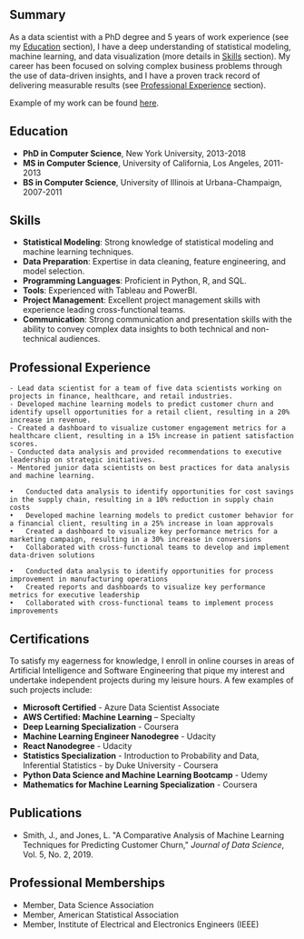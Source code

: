 ## Summary

As a data scientist with a PhD degree and 5 years of work experience (see my [Education](#education) section), I have a deep understanding of statistical modeling, machine learning, and data visualization (more details in [Skills](#skills) section). My career has been focused on solving complex business problems through the use of data-driven insights, and I have a proven track record of delivering measurable results (see [Professional Experience](#professional-experience) section). 

Example of my work can be found [here](analysis_example.ipynb).


## Education

- **PhD in Computer Science**, New York University, 2013-2018
- **MS in Computer Science**, University of California, Los Angeles, 2011-2013
- **BS in Computer Science**, University of Illinois at Urbana-Champaign, 2007-2011

## Skills

- **Statistical Modeling**: Strong knowledge of statistical modeling and machine learning techniques.
- **Data Preparation**: Expertise in data cleaning, feature engineering, and model selection.
- **Programming Languages**: Proficient in Python, R, and SQL.
- **Tools**: Experienced with Tableau and PowerBI.
- **Project Management**: Excellent project management skills with experience leading cross-functional teams.
- **Communication**: Strong communication and presentation skills with the ability to convey complex data insights to both technical and non-technical audiences.

## Professional Experience
```{dropdown} Data Scientist, ABC Corporation, New York, NY (2018–present)
- Lead data scientist for a team of five data scientists working on projects in finance, healthcare, and retail industries.
- Developed machine learning models to predict customer churn and identify upsell opportunities for a retail client, resulting in a 20% increase in revenue.
- Created a dashboard to visualize customer engagement metrics for a healthcare client, resulting in a 15% increase in patient satisfaction scores.
- Conducted data analysis and provided recommendations to executive leadership on strategic initiatives.
- Mentored junior data scientists on best practices for data analysis and machine learning.
```


```{dropdown} Data Scientist, XYZ Corporation, Los Angeles, CA, (2016-2018)
•	Conducted data analysis to identify opportunities for cost savings in the supply chain, resulting in a 10% reduction in supply chain costs
•	Developed machine learning models to predict customer behavior for a financial client, resulting in a 25% increase in loan approvals
•	Created a dashboard to visualize key performance metrics for a marketing campaign, resulting in a 30% increase in conversions
•	Collaborated with cross-functional teams to develop and implement data-driven solutions
```

```{dropdown} Data Analyst, DEF Corporation, Urbana-Champaign, IL, (2011-2016)
•	Conducted data analysis to identify opportunities for process improvement in manufacturing operations
•	Created reports and dashboards to visualize key performance metrics for executive leadership
•	Collaborated with cross-functional teams to implement process improvements
```

## Certifications 
To satisfy my eagerness for knowledge, I enroll in online courses in areas of Artificial Intelligence and Software Engineering that pique my interest and undertake independent projects during my leisure hours. A few examples of such projects include:

- **Microsoft Certified** - Azure Data Scientist Associate
- **AWS Certified: Machine Learning** – Specialty
- **Deep Learning Specialization** - Coursera
- **Machine Learning Engineer Nanodegree** - Udacity
- **React Nanodegree** - Udacity
- **Statistics Specialization** - Introduction to Probability and Data, Inferential Statistics - by Duke University - Coursera
- **Python Data Science and Machine Learning Bootcamp** - Udemy
- **Mathematics for Machine Learning Specialization** - Coursera

## Publications

- Smith, J., and Jones, L. "A Comparative Analysis of Machine Learning Techniques for Predicting Customer Churn," *Journal of Data Science*, Vol. 5, No. 2, 2019.

## Professional Memberships

- Member, Data Science Association
- Member, American Statistical Association
- Member, Institute of Electrical and Electronics Engineers (IEEE)

